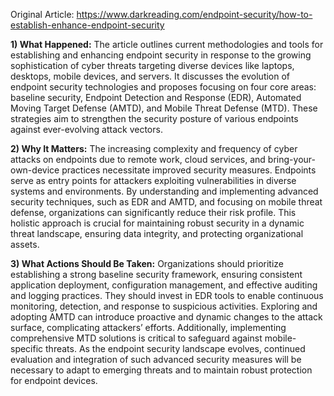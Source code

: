 Original Article: https://www.darkreading.com/endpoint-security/how-to-establish-enhance-endpoint-security

**1) What Happened:**
The article outlines current methodologies and tools for establishing and enhancing endpoint security in response to the growing sophistication of cyber threats targeting diverse devices like laptops, desktops, mobile devices, and servers. It discusses the evolution of endpoint security technologies and proposes focusing on four core areas: baseline security, Endpoint Detection and Response (EDR), Automated Moving Target Defense (AMTD), and Mobile Threat Defense (MTD). These strategies aim to strengthen the security posture of various endpoints against ever-evolving attack vectors.

**2) Why It Matters:**
The increasing complexity and frequency of cyber attacks on endpoints due to remote work, cloud services, and bring-your-own-device practices necessitate improved security measures. Endpoints serve as entry points for attackers exploiting vulnerabilities in diverse systems and environments. By understanding and implementing advanced security techniques, such as EDR and AMTD, and focusing on mobile threat defense, organizations can significantly reduce their risk profile. This holistic approach is crucial for maintaining robust security in a dynamic threat landscape, ensuring data integrity, and protecting organizational assets.

**3) What Actions Should Be Taken:**
Organizations should prioritize establishing a strong baseline security framework, ensuring consistent application deployment, configuration management, and effective auditing and logging practices. They should invest in EDR tools to enable continuous monitoring, detection, and response to suspicious activities. Exploring and adopting AMTD can introduce proactive and dynamic changes to the attack surface, complicating attackers’ efforts. Additionally, implementing comprehensive MTD solutions is critical to safeguard against mobile-specific threats. As the endpoint security landscape evolves, continued evaluation and integration of such advanced security measures will be necessary to adapt to emerging threats and to maintain robust protection for endpoint devices.